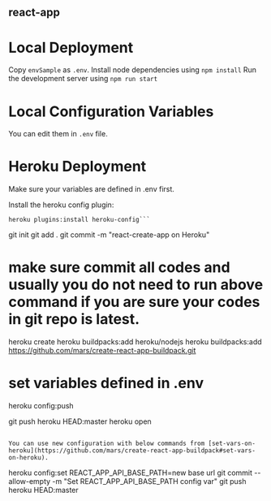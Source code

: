 react-app
---

# Local Deployment
Copy `envSample` as `.env`.
Install node dependencies using `npm install`
Run the development server using `npm run start`

# Local Configuration Variables
You can edit them in `.env` file.

# Heroku Deployment
Make sure your variables are defined in .env first.

Install the heroku config plugin:
```
heroku plugins:install heroku-config```

```
git init
git add .
git commit -m "react-create-app on Heroku"
# make sure commit all codes and usually you do not need to run above command if you are sure your codes in git repo is latest.

heroku create
heroku buildpacks:add heroku/nodejs
heroku buildpacks:add https://github.com/mars/create-react-app-buildpack.git

# set variables defined in .env
heroku config:push

git push heroku HEAD:master
heroku open
```

You can use new configuration with below commands from [set-vars-on-heroku](https://github.com/mars/create-react-app-buildpack#set-vars-on-heroku).
```
heroku config:set REACT_APP_API_BASE_PATH=new base url
git commit --allow-empty -m "Set REACT_APP_API_BASE_PATH config var"
git push heroku HEAD:master
```
